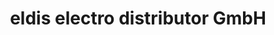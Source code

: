 ---
title: "eldis electro distributor GmbH"
url: /bonn/eldis-electro-distributor-gmbh/
shop: Großhandel
---